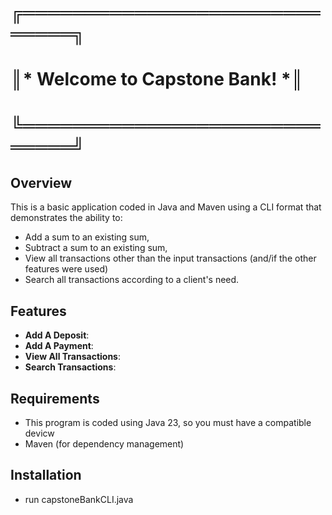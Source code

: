 # ╔═════════════════════════════╗
# ║* Welcome to Capstone Bank! *║
# ╚═════════════════════════════╝

## Overview

This is a basic application coded in Java and Maven using a CLI format that demonstrates the ability to:
- Add a sum to an existing sum,
- Subtract a sum to an existing sum,
- View all transactions other than the input transactions (and/if the other features were used)
- Search all transactions according to a client's need.


## Features

- **Add A Deposit**: 
- **Add A Payment**: 
- **View All Transactions**: 
- **Search Transactions**: 

## Requirements

- This program is coded using Java 23, so you must have a compatible devicw
- Maven (for dependency management)

## Installation

- run capstoneBankCLI.java